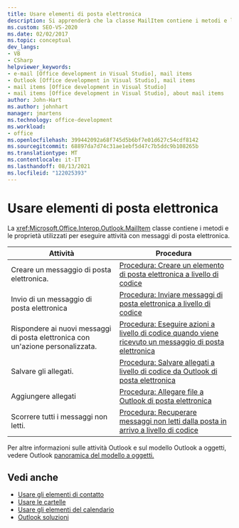 ```yaml
---
title: Usare elementi di posta elettronica
description: Si apprenderà che la classe MailItem contiene i metodi e le proprietà utilizzati per eseguire attività con i messaggi di posta elettronica.
ms.custom: SEO-VS-2020
ms.date: 02/02/2017
ms.topic: conceptual
dev_langs:
- VB
- CSharp
helpviewer_keywords:
- e-mail [Office development in Visual Studio], mail items
- Outlook [Office development in Visual Studio], mail items
- mail items [Office development in Visual Studio]
- mail items [Office development in Visual Studio], about mail items
author: John-Hart
ms.author: johnhart
manager: jmartens
ms.technology: office-development
ms.workload:
- office
ms.openlocfilehash: 399442092a68f745d5b6bf7e01d627c54cdf8142
ms.sourcegitcommit: 68897da7d74c31ae1ebf5d47c7b5ddc9b108265b
ms.translationtype: MT
ms.contentlocale: it-IT
ms.lasthandoff: 08/13/2021
ms.locfileid: "122025393"
---
```

# <a name="work-with-mail-items"></a>Usare elementi di posta elettronica
  La <xref:Microsoft.Office.Interop.Outlook.MailItem> classe contiene i metodi e le proprietà utilizzati per eseguire attività con messaggi di posta elettronica.

|Attività|Procedura|
|----------|---------------|
|Creare un messaggio di posta elettronica.|[Procedura: Creare un elemento di posta elettronica a livello di codice](../vsto/how-to-programmatically-create-an-e-mail-item.md)|
|Invio di un messaggio di posta elettronica|[Procedura: Inviare messaggi di posta elettronica a livello di codice](../vsto/how-to-programmatically-send-e-mail-programmatically.md)|
|Rispondere ai nuovi messaggi di posta elettronica con un'azione personalizzata.|[Procedura: Eseguire azioni a livello di codice quando viene ricevuto un messaggio di posta elettronica](../vsto/how-to-programmatically-perform-actions-when-an-e-mail-message-is-received.md)|
|Salvare gli allegati.|[Procedura: Salvare allegati a livello di codice da Outlook di posta elettronica](../vsto/how-to-programmatically-save-attachments-from-outlook-e-mail-items.md)|
|Aggiungere allegati|[Procedura: Allegare file a Outlook di posta elettronica](../vsto/how-to-programmatically-attach-files-to-outlook-e-mail-items.md)|
|Scorrere tutti i messaggi non letti.|[Procedura: Recuperare messaggi non letti dalla posta in arrivo a livello di codice](../vsto/how-to-programmatically-retrieve-unread-messages-from-the-inbox.md)|

 Per altre informazioni sulle attività Outlook e sul modello Outlook a oggetti, vedere Outlook [panoramica del modello a oggetti.](../vsto/outlook-object-model-overview.md)

## <a name="see-also"></a>Vedi anche
- [Usare gli elementi di contatto](../vsto/working-with-contact-items.md)
- [Usare le cartelle](../vsto/working-with-folders.md)
- [Usare gli elementi del calendario](../vsto/working-with-calendar-items.md)
- [Outlook soluzioni](../vsto/outlook-solutions.md)
